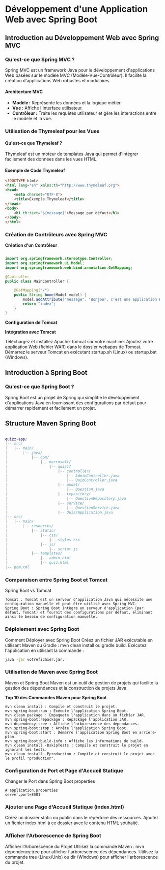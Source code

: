
# Développement d'une Application Web avec Spring Boot

## Introduction au Développement Web avec Spring MVC

### Qu'est-ce que Spring MVC ?

Spring MVC est un framework Java pour le développement d'applications Web basées sur le modèle MVC (Modèle-Vue-Contrôleur). Il facilite la création d'applications Web robustes et modulaires.

#### Architecture MVC
- **Modèle :** Représente les données et la logique métier.
- **Vue :** Affiche l'interface utilisateur.
- **Contrôleur :** Traite les requêtes utilisateur et gère les interactions entre le modèle et la vue.

### Utilisation de Thymeleaf pour les Vues

#### Qu'est-ce que Thymeleaf ?

Thymeleaf est un moteur de templates Java qui permet d'intégrer facilement des données dans les vues HTML.

#### Exemple de Code Thymeleaf

```html
<!DOCTYPE html>
<html lang="en" xmlns:th="http://www.thymeleaf.org">
<head>
    <meta charset="UTF-8">
    <title>Exemple Thymeleaf</title>
</head>
<body>
    <h1 th:text="${message}">Message par défaut</h1>
</body>
</html>
```

### Création de Contrôleurs avec Spring MVC

**Création d'un Contrôleur**

```java

import org.springframework.stereotype.Controller;
import org.springframework.ui.Model;
import org.springframework.web.bind.annotation.GetMapping;

@Controller
public class MainController {

    @GetMapping("/")
    public String home(Model model) {
        model.addAttribute("message", "Bonjour, c'est une application Web simple !");
        return "index";
    }
}
```

**Configuration de Tomcat**

**Intégration avec Tomcat**

Téléchargez et installez Apache Tomcat sur votre machine.
Ajoutez votre application Web (fichier WAR) dans le dossier webapps de Tomcat.
Démarrez le serveur Tomcat en exécutant startup.sh (Linux) ou startup.bat (Windows).

## Introduction à Spring Boot

### Qu'est-ce que Spring Boot ?

Spring Boot est un projet de Spring qui simplifie le développement d'applications Java en fournissant des configurations par défaut pour démarrer rapidement et facilement un projet.


##  Structure Maven Spring Boot

```lua

quizz-app/
|-- src/
|   |-- main/
|       |-- java/
|           |-- com/
|               |-- macrosoft/
|                   |-- quizz/
|                       |-- controller/
|                           |-- AdminController.java
|                           |-- QuizController.java
|                       |-- model/
|                           |-- Question.java
|                       |-- repository/
|                           |-- QuestionRepository.java
|                       |-- service/
|                           |-- QuestionService.java
|                       |-- QuizzApplication.java
|-- src/
|   |-- main/
|       |-- resources/
|           |-- static/
|               |-- css/
|                   |-- styles.css
|               |-- js/
|                   |-- script.js
|           |-- templates/
|               |-- admin.html
|               |-- quiz.html
|-- pom.xml


```


### Comparaison entre Spring Boot et Tomcat

Spring Boot vs Tomcat

```
Tomcat : Tomcat est un serveur d'application Java qui nécessite une configuration manuelle et peut être utilisé avec Spring MVC.
Spring Boot : Spring Boot intègre un serveur d'application (par défaut, Tomcat) et fournit des configurations par défaut, éliminant ainsi le besoin de configuration manuelle.
```

### Déploiement avec Spring Boot

Comment Déployer avec Spring Boot
Créez un fichier JAR exécutable en utilisant Maven ou Gradle : mvn clean install ou gradle build.
Exécutez l'application en utilisant la commande : 
```cmd
java -jar votrefichier.jar.
```

### Utilisation de Maven avec Spring Boot
Maven et Spring Boot
Maven est un outil de gestion de projets qui facilite la gestion des dépendances et la construction de projets Java.

**Top 10 des Commandes Maven pour Spring Boot**

```
mvn clean install : Compile et construit le projet.
mvn spring-boot:run : Exécute l'application Spring Boot.
mvn clean package : Empaquete l'application dans un fichier JAR.
mvn spring-boot:repackage : Repackage l'application JAR.
mvn dependency:tree : Affiche l'arborescence des dépendances.
mvn spring-boot:stop : Arrête l'application Spring Boot.
mvn spring-boot:start : Démarre l'application Spring Boot en arrière-plan.
mvn spring-boot:build-info : Affiche les informations de build.
mvn clean install -DskipTests : Compile et construit le projet en ignorant les tests.
mvn clean install -Pproduction : Compile et construit le projet avec le profil "production".
```

### Configuration de Port et Page d'Accueil Statique
Changer le Port dans Spring Boot properties
```
# application.properties
server.port=8081
```

###  Ajouter une Page d'Accueil Statique (index.html)

Créez un dossier static ou public dans le répertoire des ressources.
Ajoutez un fichier index.html à ce dossier avec le contenu HTML souhaité.


### Afficher l'Arborescence de Spring Boot

Afficher l'Arborescence du Projet
Utilisez la commande Maven : mvn dependency:tree pour afficher l'arborescence des dépendances.
Utilisez la commande tree (Linux/Unix) ou dir (Windows) pour afficher l'arborescence du projet.

